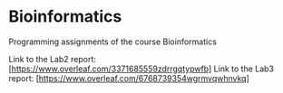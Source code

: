 # Bioinformatics
Programming assignments of the course Bioinformatics

Link to the Lab2 report: [https://www.overleaf.com/3371685559zdrrgqtypwfb]
Link to the Lab3 report: [https://www.overleaf.com/6768739354wgrmvqwhnvkq]
